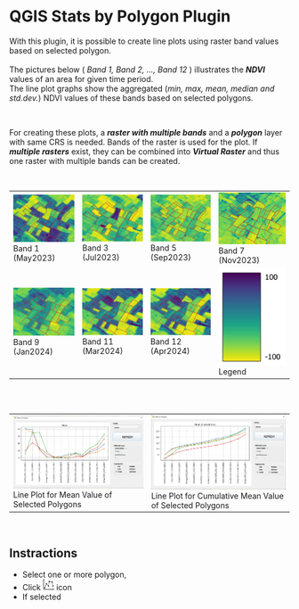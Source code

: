 # QGIS Stats by Polygon Plugin

With this plugin, it is possible to create line plots using raster band values based on selected polygon.<br/><br/>
The pictures below ( *Band 1, Band 2, ..., Band 12* ) illustrates the **_NDVI_** values of an area for given time period.<br/>
The line plot graphs show the aggregated (*min, max, mean, median and std.dev.*) NDVI values of these bands based on selected polygons.

<br/>

For creating these plots, a **_raster with multiple bands_** and a **_polygon_** layer with same CRS is needed. Bands of the raster is used for the plot. If **_multiple rasters_** exist, they can be combined into **_Virtual Raster_** and thus one raster with multiple bands can be created.

<br/>

<table>
  <tr>
    <td><img width="225" src="../images/band_1.png"><br/>Band 1 (May2023)</td>
    <td><img width="225" src="../images/band_3.png"><br/>Band 3 (Jul2023)</td>
    <td><img width="225" src="../images/band_5.png"><br/>Band 5 (Sep2023)</td>
    <td><img width="225" src="../images/band_7.png"><br/>Band 7 (Nov2023)</td>
  </tr>
  <tr>    
    <td><img width="225" src="../images/band_9.png"><br/>Band 9 (Jan2024)</td>
    <td><img width="225" src="../images/band_12.png"><br/>Band 11 (Mar2024)</td>
    <td><img width="225" src="../images/band_12.png"><br/>Band 12 (Apr2024)</td>
    <td><img width="225" height="175" src="../images/legend.png">Legend</td>
  </tr> 
</table>

<br/>
<br/>

<table>
    <tr>
      <td colspan="2"><img width="475" src="../images/image_2.png"><br/>Line Plot for Mean Value of Selected Polygons</td>
      <td colspan="2"><img width="475" src="../images/image_3.png"><br/>Line Plot for Cumulative Mean Value of Selected Polygons</td>
  </tr>
</table>

<br/>

## Instractions <br/>
* Select one or more polygon,<br/>
* Click  <img width="20" src="./icon.png">  icon<br/>
* If selected 



